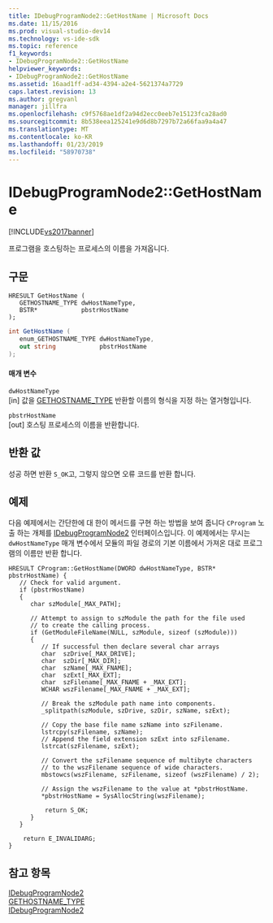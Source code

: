 ```yaml
---
title: IDebugProgramNode2::GetHostName | Microsoft Docs
ms.date: 11/15/2016
ms.prod: visual-studio-dev14
ms.technology: vs-ide-sdk
ms.topic: reference
f1_keywords:
- IDebugProgramNode2::GetHostName
helpviewer_keywords:
- IDebugProgramNode2::GetHostName
ms.assetid: 16aad1ff-ad34-4394-a2e4-5621374a7729
caps.latest.revision: 13
ms.author: gregvanl
manager: jillfra
ms.openlocfilehash: c9f5768ae1df2a94d2ecc0eeb7e15123fca28ad0
ms.sourcegitcommit: 8b538eea125241e9d6d8b7297b72a66faa9a4a47
ms.translationtype: MT
ms.contentlocale: ko-KR
ms.lasthandoff: 01/23/2019
ms.locfileid: "58970738"
---
```

# <a name="idebugprogramnode2gethostname"></a>IDebugProgramNode2::GetHostName
[!INCLUDE[vs2017banner](../../../includes/vs2017banner.md)]

프로그램을 호스팅하는 프로세스의 이름을 가져옵니다.  
  
## <a name="syntax"></a>구문  
  
```cpp#  
HRESULT GetHostName (   
   GETHOSTNAME_TYPE dwHostNameType,  
   BSTR*            pbstrHostName  
);  
```  
  
```csharp  
int GetHostName (   
   enum_GETHOSTNAME_TYPE dwHostNameType,  
   out string            pbstrHostName  
);  
```  
  
#### <a name="parameters"></a>매개 변수  
 `dwHostNameType`  
 [in] 값을 [GETHOSTNAME_TYPE](../../../extensibility/debugger/reference/gethostname-type.md) 반환할 이름의 형식을 지정 하는 열거형입니다.  
  
 `pbstrHostName`  
 [out] 호스팅 프로세스의 이름을 반환합니다.  
  
## <a name="return-value"></a>반환 값  
 성공 하면 반환 `S_OK`고, 그렇지 않으면 오류 코드를 반환 합니다.  
  
## <a name="example"></a>예제  
 다음 예제에서는 간단한에 대 한이 메서드를 구현 하는 방법을 보여 줍니다 `CProgram` 노출 하는 개체를 [IDebugProgramNode2](../../../extensibility/debugger/reference/idebugprogramnode2.md) 인터페이스입니다. 이 예제에서는 무시는 `dwHostNameType` 매개 변수에서 모듈의 파일 경로의 기본 이름에서 가져온 대로 프로그램의 이름만 반환 합니다.  
  
```cpp#  
HRESULT CProgram::GetHostName(DWORD dwHostNameType, BSTR* pbstrHostName) {    
   // Check for valid argument.    
   if (pbstrHostName)    
   {    
      char szModule[_MAX_PATH];    
  
      // Attempt to assign to szModule the path for the file used  
      // to create the calling process.    
      if (GetModuleFileName(NULL, szModule, sizeof (szModule)))    
      {    
         // If successful then declare several char arrays    
         char  szDrive[_MAX_DRIVE];    
         char  szDir[_MAX_DIR];    
         char  szName[_MAX_FNAME];    
         char  szExt[_MAX_EXT];    
         char  szFilename[_MAX_FNAME + _MAX_EXT];    
         WCHAR wszFilename[_MAX_FNAME + _MAX_EXT];    
  
         // Break the szModule path name into components.    
         _splitpath(szModule, szDrive, szDir, szName, szExt);    
  
         // Copy the base file name szName into szFilename.    
         lstrcpy(szFilename, szName);    
         // Append the field extension szExt into szFilename.    
         lstrcat(szFilename, szExt);    
  
         // Convert the szFilename sequence of multibyte characters    
         // to the wszFilename sequence of wide characters.    
         mbstowcs(wszFilename, szFilename, sizeof (wszFilename) / 2);    
  
         // Assign the wszFilename to the value at *pbstrHostName.    
         *pbstrHostName = SysAllocString(wszFilename);    
  
          return S_OK;    
      }    
   }    
  
    return E_INVALIDARG;    
}    
```  
  
## <a name="see-also"></a>참고 항목  
 [IDebugProgramNode2](../../../extensibility/debugger/reference/idebugprogramnode2.md)   
 [GETHOSTNAME_TYPE](../../../extensibility/debugger/reference/gethostname-type.md)   
 [IDebugProgramNode2](../../../extensibility/debugger/reference/idebugprogramnode2.md)
